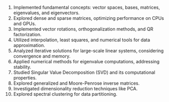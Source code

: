 1.	Implemented fundamental concepts: vector spaces, bases, matrices, eigenvalues, and eigenvectors.
2.	Explored dense and sparse matrices, optimizing performance on CPUs and GPUs.
3.	Implemented vector rotations, orthogonalization methods, and QR factorization.
4.	Utilized interpolation, least squares, and numerical tools for data approximation.
5.	Analyzed iterative solutions for large-scale linear systems, considering convergence and memory.
6.	Applied numerical methods for eigenvalue computations, addressing stability.
7.	Studied Singular Value Decomposition (SVD) and its computational properties.
8.	Explored generalized and Moore-Penrose inverse matrices.
9.	Investigated dimensionality reduction techniques like PCA.
10.	Explored spectral clustering for data partitioning.

